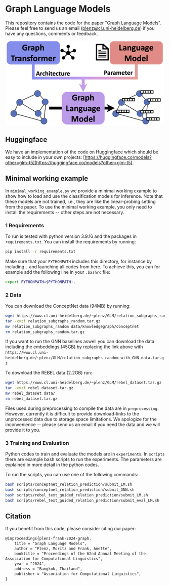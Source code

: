 # Graph Language Models
This repository contains the code for the paper "[Graph Language Models](https://arxiv.org/abs/2401.07105)". 
Please feel free to send us an email (<a href="mailto:plenz@cl.uni-heidelberg.de">plenz@cl.uni-heidelberg.de</a>) if you have any questions, comments or feedback. 

<p align="center">
  <img src="./figs/GLM_overview.png" width="500" title="GLM" alt="Picture depicting the general concept of GLMs.">
</p>

## Huggingface
We have an implementation of the code on Huggingface which should be easy to include in your own projects: [https://huggingface.co/models?other=glm-t5](https://huggingface.co/models?other=glm-t5).

## Minimal working example
In `minimal_working_example.py` we provide a minimal working example to show how to load and use the classification models for inference. Note that these models are not trained, i.e., they are like the linear-probing setting from the paper. To use the minimal working example, you only need to install the requirements -- other steps are not necessary.


### 1 Requirements

To run is tested with python version 3.9.16 and the packages in `requirements.txt`. You can install the requirements by running:

```bash
pip install -r requirements.txt
```

Make sure that your `PYTHONPATH` includes this directory, for instance by including `.` and launching all codes from here. To achieve this, you can for example add the following line in your `.bashrc` file:

```bash
export PYTHONPATH=$PYTHONPATH:.
```


### 2 Data

You can download the ConceptNet data (94MB) by running:
```bash
wget https://www.cl.uni-heidelberg.de/~plenz/GLM/relation_subgraphs_random.tar.gz
tar -xvzf relation_subgraphs_random.tar.gz
mv relation_subgraphs_random data/knowledgegraph/conceptnet
rm relation_subgraphs_random.tar.gz
```

If you want to run the GNN baselines aswell you can download the data including the embeddings (45GB) by replacing the link above with `https://www.cl.uni-heidelberg.de/~plenz/GLM/relation_subgraphs_random_with_GNN_data.tar.gz`

To download the REBEL data (2.2GB) run:
```bash
wget https://www.cl.uni-heidelberg.de/~plenz/GLM/rebel_dataset.tar.gz
tar -xvzf rebel_dataset.tar.gz
mv rebel_dataset data/
rm rebel_dataset.tar.gz
```

Files used during preprocessing to compile the data are in `preprocessing`. However, currently it is difficult to provide download-links to the unprocessed data due to storage space limitations. We apologize for the inconvenience -- please send us an email if you need the data and we will provide it to you. 

### 3 Training and Evaluation
Python codes to train and evaluate the models are in `experiments`. In `scripts` there are example bash scripts to run the experiments. The parameters are explained in more detail in the python codes. 

To run the scripts, you can use one of the following commands:
```bash
bash scripts/conceptnet_relation_prediction/submit_LM.sh
bash scripts/conceptnet_relation_prediction/submit_GNN.sh
bash scripts/rebel_text_guided_relation_prediction/submit_LM.sh
bash scripts/rebel_text_guided_relation_prediction/submit_eval_LM.sh
```



## Citation
If you benefit from this code, please consider citing our paper:
```
@inproceedings{plenz-frank-2024-graph,
    title = "Graph Language Models",
    author = "Plenz, Moritz and Frank, Anette",
    booktitle = "Proceedings of the 62nd Annual Meeting of the Association for Computational Linguistics",
    year = "2024",
    address = "Bangkok, Thailand",
    publisher = "Association for Computational Linguistics",
}
```